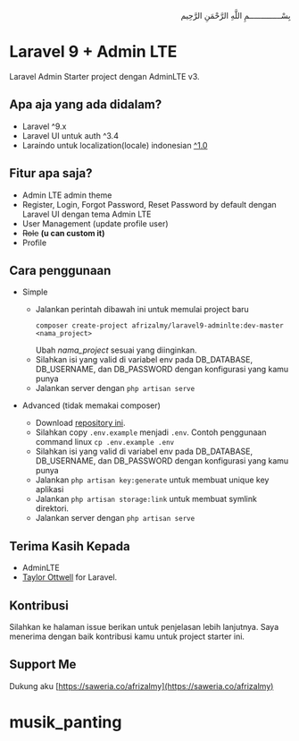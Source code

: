 <p align="right">
بِسْــــــــــــــمِ اللَّهِ الرَّحْمَنِ الرَّحِيم 
</p>

# Laravel 9 + Admin LTE

Laravel Admin Starter project dengan AdminLTE v3.

## Apa aja yang ada didalam?
- Laravel ^9.x
- Laravel UI untuk auth ^3.4
- Laraindo untuk localization(locale) indonesian [^1.0](https://github.com/afrizal423/laraindo)

## Fitur apa saja?
- Admin LTE admin theme
- Register, Login, Forgot Password, Reset Password by default dengan Laravel UI dengan tema Admin LTE
- User Management (update profile user)
- ~~Role~~ **(u can custom it)**
- Profile

## Cara penggunaan
- Simple
    - Jalankan perintah dibawah ini untuk memulai project baru
        ```shell
        composer create-project afrizalmy/laravel9-adminlte:dev-master <nama_project>
        ```
        Ubah *nama_project* sesuai yang diinginkan.
     - Silahkan isi yang valid di variabel env pada DB_DATABASE, DB_USERNAME, dan DB_PASSWORD dengan konfigurasi yang kamu punya
     - Jalankan server dengan ```php artisan serve```

- Advanced (tidak memakai composer)
    - Download [repository ini](https://github.com/zaLabs02/Laravel-9-AdminLTE/archive/refs/heads/master.zip).
    - Silahkan copy ```.env.example``` menjadi ```.env```. Contoh penggunaan command linux ```cp .env.example .env```
    - Silahkan isi yang valid di variabel env pada DB_DATABASE, DB_USERNAME, dan DB_PASSWORD dengan konfigurasi yang kamu punya
    - Jalankan ```php artisan key:generate``` untuk membuat unique key aplikasi
    - Jalankan ```php artisan storage:link``` untuk membuat symlink direktori.
    - Jalankan server dengan ```php artisan serve```

## Terima Kasih Kepada
- AdminLTE
- [Taylor Ottwell](https://github.com/taylorotwell) for Laravel.

## Kontribusi
Silahkan ke halaman issue berikan untuk penjelasan lebih lanjutnya.
Saya menerima dengan baik kontribusi kamu untuk project starter ini.

## Support Me
Dukung aku [https://saweria.co/afrizalmy](https://saweria.co/afrizalmy)
# musik_panting